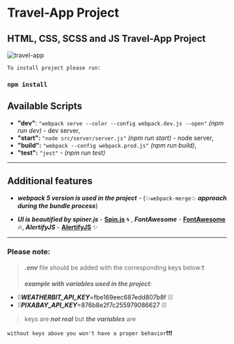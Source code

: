 
# Travel-App Project

## HTML, CSS, SCSS and JS Travel-App Project

![travel-app](https://img.shields.io/badge/travel--app-build--1.0.0-green)

`To install project please run:`

### `npm install`

## Available Scripts

- **"dev"**: `"webpack serve --color --config webpack.dev.js --open"` *(npm run dev)* - dev server,
- **"start":** `"node src/server/server.js"` *(npm run start)* - node server,
- **"build":** `"webpack --config webpack.prod.js"` *(npm run build)*,
- **"test":** `"jest"` -  *(npm run test)*

***

## Additional features

- ***webpack **5** version is used in the project*** - (💥`webpack-merge`💥 ***approach during the bundle process***)

- ***UI is beautified by spiner.js*** - **[Spin.js](https://spin.js.org/)** 🌀 , ***FontAwesome*** - **[FontAwesome](https://fontawesome.com/)** 🔥,
***AlertifyJS*** - **[AlertifyJS](https://alertifyjs.com/)** ✨

***

### Please note:

>***.env*** file should be added with the corresponding keys below:❗
>
>***example with variables used in the project***:

- ❕❕***WEATHERBIT_API_KEY***=fbe169eec687edd807b8f ❕❕❕
- ❕❕***PIXABAY_API_KEY***=876b8e2f7c255979086627 ❕❕❕
>
>keys are ***not real*** but ***the variables*** are

`without keys above you won't have a proper behavior`❗❗❗
